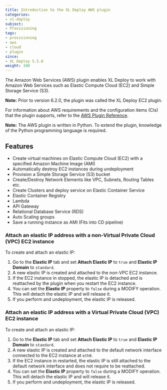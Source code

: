 ```yaml
---
title: Introduction to the XL Deploy AWS plugin
categories:
- xl-deploy
subject:
- Provisioning
tags:
- provisioning
- aws
- cloud
- plugin
since:
- XL Deploy 5.5.0
weight: 160
---
```


The Amazon Web Services (AWS) plugin enables XL Deploy to work with Amazon Web Services such as Elastic Compute Cloud (EC2) and Simple Storage Service (S3).

**Note:** Prior to version 6.2.0, the plugin was called the XL Deploy EC2 plugin.

For information about AWS requirements and the configuration items (CIs) that the plugin supports, refer to the [AWS Plugin Reference](/xl-deploy-xld-aws-plugin/latest/awsPluginManual.html).

**Note:** The AWS plugin is written in Python. To extend the plugin, knowledge of the Python programming language is required.

## Features

* Create virtual machines on Elastic Compute Cloud (EC2) with a specified Amazon Machine Image (AMI)
* Automatically destroy EC2 instances during undeployment
* Provision a Simple Storage Service (S3) bucket
* Create/Destroy Network Elements like VPC, Subnets, Routing Tables etc.
* Create Clusters and deploy service on Elastic Container Service 
* Elastic Container Registry
* Lambda
* API Gateway
* Relational Database Service (RDS)
* Auto Scaling groups
* Save a running instance as AMI (Fits into CD pipeline)


### Attach an elastic IP address with a non-Virtual Private Cloud (VPC) EC2 instance

To create and attach an elastic IP:

1. Go to the **Elastic IP** tab and set **Attach Elastic IP** to `true` and **Elastic IP Domain** to `standard`.
1. A new elastic IP is created and attached to the non-VPC EC2 instance.
1. If the EC2 instance in stopped, the elastic IP is detached and is reattached by the plugin when you restart the EC2 instance.
1. You can set the **Elastic IP** property to `false` during a MODIFY operation. This will detach the elastic IP and will release it.
1. If you perform and undeployment, the elastic IP is released.

### Attach an elastic IP address with a Virtual Private Cloud (VPC) EC2 instance

To create and attach an elastic IP:

1. Go to the **Elastic IP** tab and set **Attach Elastic IP** to `true` and **Elastic IP Domain** to `standard`.
1. A new elastic IP is created and attached to the default network interface connected to the EC2 instance at `eth0`.
1. If the EC2 instance in restarted, the elastic IP is still attached to the default network interface and does not require to be reattached.
1. You can set the **Elastic IP** property to `false` during a MODIFY operation. This will detach the elastic IP and will release it.
1. If you perform and undeployment, the elastic IP is released.
